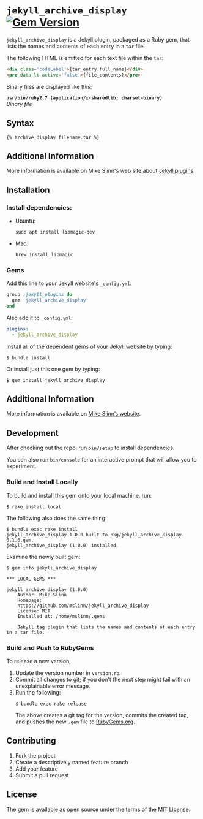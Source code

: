 `jekyll_archive_display`
[![Gem Version](https://badge.fury.io/rb/jekyll_archive_display.svg)](https://badge.fury.io/rb/jekyll_archive_display)
===========

`jekyll_archive_display` is a Jekyll plugin, packaged as a Ruby gem, that lists the names and contents of each entry in a `tar` file.

The following HTML is emitted for each text file within the `tar`:
```HTML
<div class='codeLabel'>{tar_entry.full_name}</div>
<pre data-lt-active='false'>{file_contents}</pre>
```


Binary files are displayed like this:

**`usr/bin/ruby2.7 (application/x-sharedlib; charset=binary)`**<br>
*Binary file*


## Syntax
```
{% archive_display filename.tar %}
```

## Additional Information
More information is available on Mike Slinn's web site about
[Jekyll plugins](https://www.mslinn.com/blog/index.html#Jekyll).


## Installation

### Install dependencies:
 - Ubuntu:
   ```shell
   sudo apt install libmagic-dev
   ```
 - Mac:
   ```shell
   brew install libmagic
   ```

### Gems
Add this line to your Jekyll website's `_config.yml`:

```ruby
group :jekyll_plugins do
  gem 'jekyll_archive_display'
end
```

Also add it to `_config.yml`:
```yaml
plugins:
  - jekyll_archive_display
```

Install all of the dependent gems of your Jekyll website by typing:

    $ bundle install

Or install just this one gem by typing:

    $ gem install jekyll_archive_display


## Additional Information
More information is available on
[Mike Slinn&rsquo;s website](https://www.mslinn.com/blog/2020/10/03/jekyll-plugins.html).


## Development

After checking out the repo, run `bin/setup` to install dependencies.

You can also run `bin/console` for an interactive prompt that will allow you to experiment.


### Build and Install Locally
To build and install this gem onto your local machine, run:
```shell
$ rake install:local
```

The following also does the same thing:
```shell
$ bundle exec rake install
jekyll_archive_display 1.0.0 built to pkg/jekyll_archive_display-0.1.0.gem.
jekyll_archive_display (1.0.0) installed.
```

Examine the newly built gem:
```shell
$ gem info jekyll_archive_display

*** LOCAL GEMS ***

jekyll_archive_display (1.0.0)
    Author: Mike Slinn
    Homepage:
    https://github.com/mslinn/jekyll_archive_display
    License: MIT
    Installed at: /home/mslinn/.gems

    Jekyll tag plugin that lists the names and contents of each entry in a tar file.
```

### Build and Push to RubyGems
To release a new version,
  1. Update the version number in `version.rb`.
  2. Commit all changes to git; if you don't the next step might fail with an unexplainable error message.
  3. Run the following:
     ```shell
     $ bundle exec rake release
     ```
     The above creates a git tag for the version, commits the created tag,
     and pushes the new `.gem` file to [RubyGems.org](https://rubygems.org).


## Contributing

1. Fork the project
2. Create a descriptively named feature branch
3. Add your feature
4. Submit a pull request


## License

The gem is available as open source under the terms of the [MIT License](https://opensource.org/licenses/MIT).
